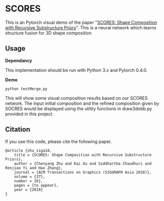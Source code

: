 # SCORES
This is an Pytorch visual demo of the paper "[SCORES: Shape Composition with Recursive Substructure Priors](https://kevinkaixu.net/projects/scores.html)". This is a neural network which learns structure fusion for 3D shape composition

## Usage
**Dependancy**

This implementation should be run with Python 3.x and Pytorch 0.4.0.

**Demo**
```
python testMerge.py
```
This will show some visual composition results based on our SCORES network. The input initial composition and the refined composition given by SOCRES would be displayed using the utility functions in draw3dobb.py provided in this project.

## Citation
If you use this code, please cite the following paper.
```
@article {zhu_siga18,
    title = {SCORES: Shape Composition with Recursive Substructure Priors},
    author = {Chenyang Zhu and Kai Xu and Siddhartha Chaudhuri and Renjiao Yi and Hao Zhang},
    journal = {ACM Transactions on Graphics (SIGGRAPH Asia 2018)},
    volume = {37},
    number = {6},
    pages = {to appear},
    year = {2018}
}
```
